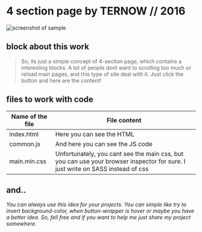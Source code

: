 # 4 section page by TERNOW // 2016


![screenshot of sample](/img/giphy!.gif)

## block about this work
> So, its just a simple concept of 4-section page, which contains a interesting blocks. A lot of people dont want to scrolling too much or reload main pages, and this type of site deal with it. Just click the button and here are the content!

## files to work with code
Name of the file| File content
----------------|----------------------
index.html      | Here you can see the HTML
common.js       | And here you can see the JS code
main.min.css    | Unfortunately, you cant see the main css, but you can use your browser inspector for sure. I just write on SASS instead of css

## and..
_You can always use this idea for your projects. You can simple like try to invert background-color, when button-wrapper is hover or maybe you have a better idea. So, fell free and if you want to help me just share my project somewhere._
